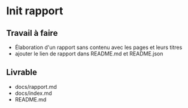 # Init rapport

## Travail à faire
- Élaboration d'un rapport sans contenu avec les pages et leurs titres
- ajouter le lien de rapport dans README.md et README.json

## Livrable
- docs/rapport.md
- docs/index.md
- README.md